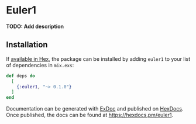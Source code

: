 # Euler1

**TODO: Add description**

## Installation

If [available in Hex](https://hex.pm/docs/publish), the package can be installed
by adding `euler1` to your list of dependencies in `mix.exs`:

```elixir
def deps do
  [
    {:euler1, "~> 0.1.0"}
  ]
end
```

Documentation can be generated with [ExDoc](https://github.com/elixir-lang/ex_doc)
and published on [HexDocs](https://hexdocs.pm). Once published, the docs can
be found at <https://hexdocs.pm/euler1>.

